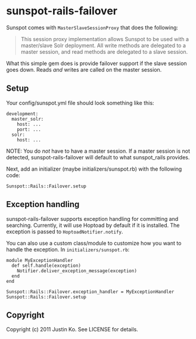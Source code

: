 # sunspot-rails-failover

Sunspot comes with `MasterSlaveSessionProxy` that does the following:

> This session proxy implementation allows Sunspot to be used with a
> master/slave Solr deployment. All write methods are delegated to a master
> session, and read methods are delegated to a slave session.

What this simple gem does is provide failover support if the slave session
goes down. Reads *and* writes are called on the master session.

## Setup

Your config/sunspot.yml file should look something like this:

    development:
      master_solr:
        host: ...
        port: ...
      solr:
        host: ...
        
NOTE: You do *not* have to have a master session. If a master session is
not detected, sunspot-rails-failover will default to what sunspot_rails
provides.

Next, add an initializer (maybe initializers/sunspot.rb) with the following
code:

    Sunspot::Rails::Failover.setup
    
## Exception handling

sunspot-rails-failover supports exception handling for committing and
searching. Currently, it will use Hoptoad by default if it is installed.
The exception is passed to `HoptoadNotifier.notify`.

You can also use a custom class/module to customize how you want to handle the
exception. In `initializers/sunspot.rb`:

    module MyExceptionHandler
      def self.handle(exception)
        Notifier.deliver_exception_message(exception)
      end
    end
    
    Sunspot::Rails::Failover.exception_handler = MyExceptionHandler
    Sunspot::Rails::Failover.setup
    
## Copyright

Copyright (c) 2011 Justin Ko. See LICENSE for details.